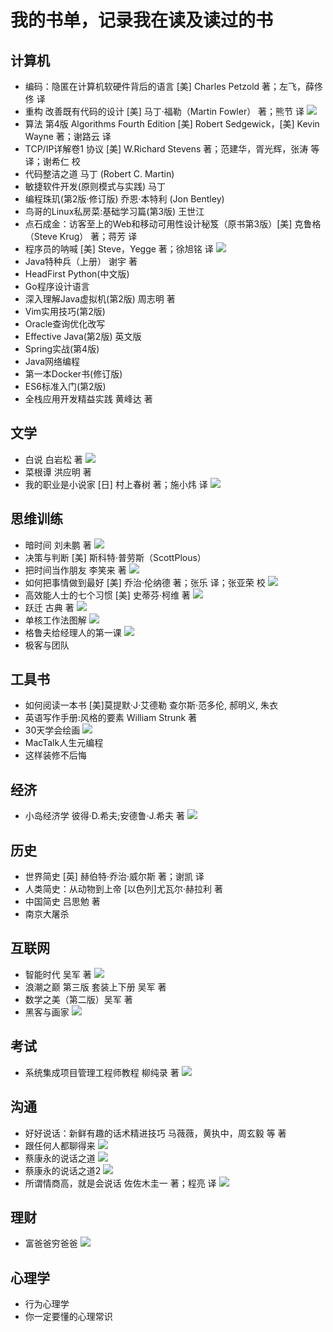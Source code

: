 # 我的书单，记录我在读及读过的书
## 计算机
- 编码：隐匿在计算机软硬件背后的语言 [美] Charles Petzold 著；左飞，薛佟佟 译
- 重构 改善既有代码的设计 [美] 马丁·福勒（Martin Fowler） 著；熊节 译 ![](https://img.shields.io/badge/progress-finish-green.svg)
- 算法 第4版 Algorithms Fourth Edition [美] Robert Sedgewick，[美] Kevin Wayne 著；谢路云 译
- TCP/IP详解卷1 协议 [美] W.Richard Stevens 著；范建华，胥光辉，张涛 等 译；谢希仁 校
- 代码整洁之道 马丁 (Robert C. Martin)
- 敏捷软件开发(原则模式与实践) 马丁
- 编程珠玑(第2版·修订版) 乔恩·本特利 (Jon Bentley)
- 鸟哥的Linux私房菜:基础学习篇(第3版) 王世江
- 点石成金：访客至上的Web和移动可用性设计秘笈（原书第3版）[美] 克鲁格（Steve Krug） 著；蒋芳 译
- 程序员的呐喊 [美] Steve，Yegge 著；徐旭铭 译 ![](https://img.shields.io/badge/progress-finish-green.svg)
- Java特种兵（上册） 谢宇 著
- HeadFirst Python(中文版)
- Go程序设计语言
- 深入理解Java虚拟机(第2版) 周志明 著
- Vim实用技巧(第2版) 
- Oracle查询优化改写
- Effective Java(第2版) 英文版
- Spring实战(第4版)
- Java网络编程
- 第一本Docker书(修订版)
- ES6标准入门(第2版)
- 全栈应用开发精益实践 黄峰达 著
## 文学
- 白说 白岩松 著 ![](https://img.shields.io/badge/progress-finish-green.svg)
- 菜根谭 洪应明 著
- 我的职业是小说家 [日] 村上春树 著；施小炜 译 ![](https://img.shields.io/badge/progress-finish-green.svg)
## 思维训练
- 暗时间 刘未鹏 著 ![](https://img.shields.io/badge/progress-finish-green.svg)
- 决策与判断 [美] 斯科特·普劳斯（ScottPlous） 
- 把时间当作朋友 李笑来 著 ![](https://img.shields.io/badge/progress-finish-green.svg)
- 如何把事情做到最好 [美] 乔治·伦纳德 著；张乐 译；张亚荣 校 ![](https://img.shields.io/badge/progress-finish-green.svg)
- 高效能人士的七个习惯 [美] 史蒂芬·柯维 著 ![](https://img.shields.io/badge/progress-finish-green.svg)
- 跃迁 古典 著 ![](https://img.shields.io/badge/progress-finish-green.svg)
- 单核工作法图解 ![](https://img.shields.io/badge/progress-finish-green.svg)
- 格鲁夫给经理人的第一课 ![](https://img.shields.io/badge/progress-finish-green.svg)
- 极客与团队
## 工具书
- 如何阅读一本书 [美]莫提默·J·艾德勒 查尔斯·范多伦, 郝明义, 朱衣
- 英语写作手册:风格的要素 William Strunk 著
- 30天学会绘画 ![](https://img.shields.io/badge/progress-finish-green.svg)
- MacTalk人生元编程
- 这样装修不后悔
## 经济
- 小岛经济学 彼得·D.希夫;安德鲁·J.希夫 著 ![](https://img.shields.io/badge/progress-finish-green.svg)
## 历史
- 世界简史 [英] 赫伯特·乔治·威尔斯 著；谢凯 译
- 人类简史：从动物到上帝 [以色列]尤瓦尔·赫拉利 著
- 中国简史 吕思勉 著
- 南京大屠杀
## 互联网
- 智能时代 吴军 著 ![](https://img.shields.io/badge/progress-finish-green.svg)
- 浪潮之巅 第三版 套装上下册 吴军 著
- 数学之美（第二版）吴军 著 
- 黑客与画家 ![](https://img.shields.io/badge/progress-finish-green.svg)
## 考试
- 系统集成项目管理工程师教程 柳纯录 著 ![](https://img.shields.io/badge/progress-finish-green.svg)
## 沟通
- 好好说话：新鲜有趣的话术精进技巧 马薇薇，黄执中，周玄毅 等 著
- 跟任何人都聊得来 ![](https://img.shields.io/badge/progress-finish-green.svg)
- 蔡康永的说话之道 ![](https://img.shields.io/badge/progress-finish-green.svg)
- 蔡康永的说话之道2 ![](https://img.shields.io/badge/progress-finish-green.svg)
- 所谓情商高，就是会说话 佐佐木圭一 著；程亮 译 ![](https://img.shields.io/badge/progress-finish-green.svg)
## 理财
- 富爸爸穷爸爸 ![](https://img.shields.io/badge/progress-finish-green.svg)
## 心理学
- 行为心理学
- 你一定要懂的心理常识

